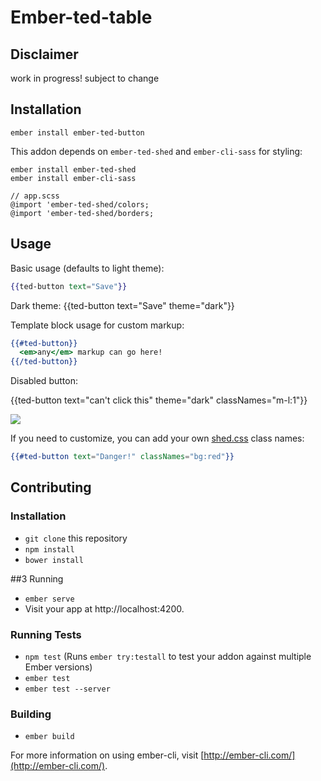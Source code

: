 # Ember-ted-table

## Disclaimer

work in progress! subject to change

## Installation

```
ember install ember-ted-button
```

This addon depends on `ember-ted-shed` and `ember-cli-sass` for styling:

```
ember install ember-ted-shed
ember install ember-cli-sass
```

```
// app.scss
@import 'ember-ted-shed/colors;
@import 'ember-ted-shed/borders;
```

## Usage

Basic usage (defaults to light theme):

```hbs
{{ted-button text="Save"}}
```

Dark theme:
{{ted-button text="Save" theme="dark"}}

Template block usage for custom markup:

```hbs
{{#ted-button}}
  <em>any</em> markup can go here!
{{/ted-button}}

```

Disabled button:

{{ted-button 
  text="can't click this" 
  theme="dark" 
  classNames="m-l:1"}}

![](/tests/dummy/public/ted-buttons.png)

If you need to customize, you can add your own [shed.css](http://tedconf.github.io/shed-css/) class names:

```hbs
{{#ted-button text="Danger!" classNames="bg:red"}}
```


## Contributing

### Installation

* `git clone` this repository
* `npm install`
* `bower install`

##3 Running

* `ember serve`
* Visit your app at http://localhost:4200.

### Running Tests

* `npm test` (Runs `ember try:testall` to test your addon against multiple Ember versions)
* `ember test`
* `ember test --server`

### Building

* `ember build`

For more information on using ember-cli, visit [http://ember-cli.com/](http://ember-cli.com/).

